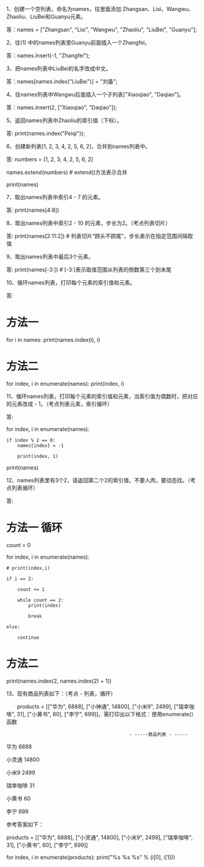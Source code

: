 1、创建一个空列表，命名为names，往里面添加
Zhangsan、Lisi、Wangwu、Zhaoliu、LiuBei和Guanyu元素。

答：names = ["Zhangsan", "Lisi", "Wangwu", "Zhaoliu", "LiuBei", "Guanyu"];

2、往(1)
中的names列表里Guanyu前面插入一个Zhangfei。

答：names.insert(-1, "Zhangfei");

3、把names列表中LiuBei的名字改成中文。

答：names[names.index("LiuBei")] = "刘备";

4、往names列表中Wangwu后面插入一个子列表["Xiaoqiao", "Daqiao"]。

答：names.insert(2, ["Xiaoqiao", "Daqiao"]);

5、返回names列表中Zhaoliu的索引值（下标）。

答: print(names.index("Peiqi"));

6、创建新列表[1, 2, 3, 4, 2, 5, 6, 2]，合并到names列表中。

答: numbers = [1, 2, 3, 4, 2, 5, 6, 2]

names.extend(numbers)  # extend()方法表示合并

print(names)

7、取出names列表中索引4 - 7
的元素。

答: print(names[4:8])

8、取出names列表中索引2 - 10
的元素，步长为2。（考点列表切片）

答: print(names[2:11:2])  # 列表切片“顾头不顾尾”，步长表示在指定范围间隔取值

9、取出names列表中最后3个元素。

答: print(names[-3:])  # [-3:]表示取值范围从列表的倒数第三个到末尾

10、循环names列表，打印每个元素的索引值和元素。

答:

# 方法一

for i in names:
    print(names.index(i), i)

# 方法二

for index, i in enumerate(names):
    print(index, i)

11、循环names列表，打印每个元素的索引值和元素，当索引值为偶数时，把对应的元素改成 - 1。（考点列表元素，索引循环）

答:

for index, i in enumerate(names):

    if index % 2 == 0:
        names[index] = -1

        print(index, 1)

print(names)

12、names列表里有3个2，请返回第二个2的索引值，不要人肉，要动态找。（考点列表循环）

答:

# 方法一 循环

count = 0

for index, i in enumerate(names):

    # print(index,i)

    if i == 2:

        count += 1

        while count == 2:
            print(index)

            break

    else:

        continue

# 方法二

print(names.index(2, names.index(2) + 1))

13、现有商品列表如下：（考点 - 列表，循环）

　　products = [["华为", 6888], ["小神通", 14800], ["小米9", 2499], ["瑞幸咖啡", 31], ["小黄书", 60],
              ["李宁", 699]]，需打印出以下格式：使用enumerate(）函数

                                                 - -----商品列表 - -----

华为
6888

小灵通
14800

小米9
2499

瑞幸咖啡
31

小黄书
60

李宁
699

参考答案如下：

products = [["华为", 6888], ["小灵通", 14800], ["小米9", 2499], ["瑞幸咖啡", 31], ["小黄书", 60], ["李宁", 699]]

for index, i in enumerate(products):
    print("%s %s   %s" % (i[0], i[1]))
